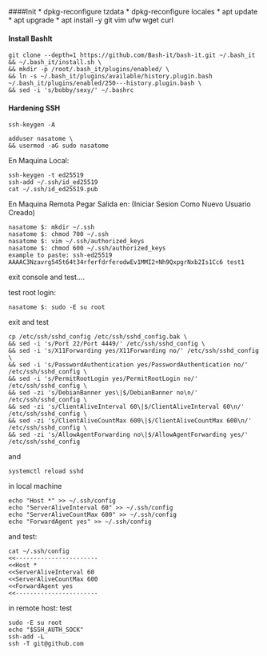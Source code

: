 ####Init
    * dpkg-reconfigure tzdata
    * dpkg-reconfigure locales
    * apt update
    * apt upgrade
    * apt install -y git vim ufw wget curl

#### Install BashIt
    git clone --depth=1 https://github.com/Bash-it/bash-it.git ~/.bash_it && ~/.bash_it/install.sh \
    && mkdir -p /root/.bash_it/plugins/enabled/ \
    && ln -s ~/.bash_it/plugins/available/history.plugin.bash ~/.bash_it/plugins/enabled/250---history.plugin.bash \
    && sed -i 's/bobby/sexy/' ~/.bashrc

#### Hardening SSH

    ssh-keygen -A

    adduser nasatome \
    && usermod -aG sudo nasatome

En Maquina Local:

    ssh-keygen -t ed25519
    ssh-add ~/.ssh/id_ed25519
    cat ~/.ssh/id_ed25519.pub

En Maquina Remota Pegar Salida en:
(Iniciar Sesion Como Nuevo Usuario Creado)

    nasatome $: mkdir ~/.ssh
    nasatome $: chmod 700 ~/.ssh
    nasatome $: vim ~/.ssh/authorized_keys
    nasatome $: chmod 600 ~/.ssh/authorized_keys
    example to paste: ssh-ed25519 AAAAC3Nzavrg545t64t34rferfdrferodwEv1MMI2+Nh9QxpgrNxb2Is1Cc6 test1

exit console and test....

test root login:

    nasatome $: sudo -E su root

exit and test

    cp /etc/ssh/sshd_config /etc/ssh/sshd_config.bak \
    && sed -i 's/Port 22/Port 4449/' /etc/ssh/sshd_config \
    && sed -i 's/X11Forwarding yes/X11Forwarding no/' /etc/ssh/sshd_config \
    && sed -i 's/PasswordAuthentication yes/PasswordAuthentication no/' /etc/ssh/sshd_config \
    && sed -i 's/PermitRootLogin yes/PermitRootLogin no/' /etc/ssh/sshd_config \
    && sed -zi 's/DebianBanner yes\|$/DebianBanner no\n/' /etc/ssh/sshd_config \
    && sed -zi 's/ClientAliveInterval 60\|$/ClientAliveInterval 60\n/' /etc/ssh/sshd_config \
    && sed -zi 's/ClientAliveCountMax 600\|$/ClientAliveCountMax 600\n/' /etc/ssh/sshd_config \
    && sed -zi 's/AllowAgentForwarding no\|$/AllowAgentForwarding yes/' /etc/ssh/sshd_config

and 

    systemctl reload sshd

 in local machine
    
    echo "Host *" >> ~/.ssh/config
    echo "ServerAliveInterval 60" >> ~/.ssh/config
    echo "ServerAliveCountMax 600" >> ~/.ssh/config
    echo "ForwardAgent yes" >> ~/.ssh/config

and test:

    cat ~/.ssh/config
    <<-----------------------
    <<Host *
    <<ServerAliveInterval 60
    <<ServerAliveCountMax 600
    <<ForwardAgent yes
    <<-----------------------



in remote host: test

    sudo -E su root
    echo "$SSH_AUTH_SOCK"
    ssh-add -L
    ssh -T git@github.com